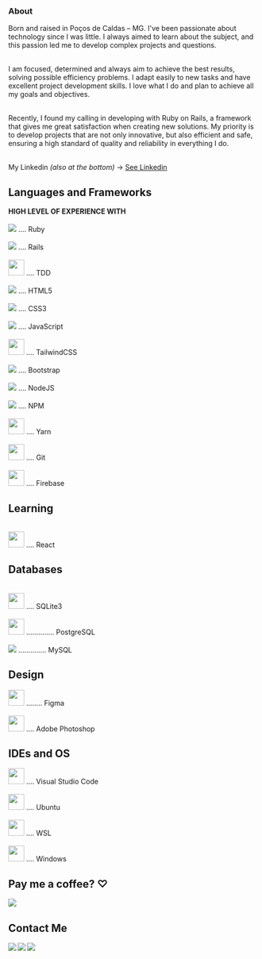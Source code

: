 <h3>About</h3>

Born and raised in Poços de Caldas – MG. I've been passionate about technology since I was little. I always aimed to learn about the subject, and this passion led me to develop complex projects and questions.<br><br>

I am focused, determined and always aim to achieve the best results, solving possible efficiency problems. I adapt easily to new tasks and have excellent project development skills. I love what I do and plan to achieve all my goals and objectives.<br><br>

Recently, I found my calling in developing with Ruby on Rails, a framework that gives me great satisfaction when creating new solutions. My priority is to develop projects that are not only innovative, but also efficient and safe, ensuring a high standard of quality and reliability in everything I do.<br><br>

My Linkedin <i>(also at the bottom)</i> -> <a href="https://www.linkedin.com/in/rickkque/">See Linkedin</a>

## Languages and Frameworks
<p>
  <strong>HIGH LEVEL OF EXPERIENCE WITH</strong>
  <br>
  <br>
  <img src="https://cdn.icon-icons.com/icons2/2415/PNG/32/ruby_plain_logo_icon_146361.png"/>
  .... Ruby
  <br>
  <br>
  <img src="https://cdn.icon-icons.com/icons2/2415/PNG/32/rails_plain_wordmark_logo_icon_146377.png"/>
  .... Rails
  <br>
  <br>
  <img height="32" src="https://deviniciative.files.wordpress.com/2019/06/tdd-diagram_02.png"/>
  .... TDD
  <br>
  <br>
  <img src="https://cdn.icon-icons.com/icons2/2107/PNG/32/file_type_html_icon_130541.png"/>
  .... HTML5
  <br>
  <br>
  <img src="https://cdn.icon-icons.com/icons2/2107/PNG/32/file_type_css_icon_130661.png"/>
  .... CSS3
  <br>
  <br>
  <img src="https://cdn.icon-icons.com/icons2/2108/PNG/32/javascript_icon_130900.png"/>
  .... JavaScript
  <br>
  <br>
  <img height="32" src="https://bourhaouta.gallerycdn.vsassets.io/extensions/bourhaouta/tailwindshades/0.0.5/1592520164095/Microsoft.VisualStudio.Services.Icons.Default"/>
  .... TailwindCSS
  <br>
  <br>
  <img src="https://cdn.icon-icons.com/icons2/2415/PNG/32/bootstrap_plain_logo_icon_146619.png"/>
  .... Bootstrap
  <br>
  <br>
  <img src="https://cdn.icon-icons.com/icons2/2107/PNG/32/file_type_node_icon_130301.png"/>
  .... NodeJS
  <br>
  <br>
  <img src="https://cdn.icon-icons.com/icons2/2415/PNG/32/npm_original_wordmark_logo_icon_146402.png"/>
  .... NPM
  <br>
  <br>
  <img height="32" src="https://cdn.icon-icons.com/icons2/2415/PNG/512/yarn_original_logo_icon_146287.png"/>
  .... Yarn
  <br>
  <br>
  <img height="32" src="https://upload.wikimedia.org/wikipedia/commons/thumb/3/3f/Git_icon.svg/640px-Git_icon.svg.png"/>
  .... Git
  <br>
  <br>
  <img height="32" src="https://upload.wikimedia.org/wikipedia/commons/4/46/Touchicon-180.png"/>
  .... Firebase
</p>

## Learning
<p>
  <br>
  <img height="32" src="https://cdn.icon-icons.com/icons2/2415/PNG/512/react_original_logo_icon_146374.png"/>
  .... React
</p>

## Databases
<p>
  <br>
  <img height="32" src="https://upload.wikimedia.org/wikipedia/commons/3/38/SQLite370.svg"/>
  .... SQLite3
  <br>
  <br>
  <img height="32" src="https://upload.wikimedia.org/wikipedia/commons/thumb/2/29/Postgresql_elephant.svg/640px-Postgresql_elephant.svg.png"/>
  .............. PostgreSQL
  <br>
  <br>
  <img src="https://cdn.icon-icons.com/icons2/2107/PNG/32/file_type_mysql_icon_130379.png"/>
  .............. MySQL
</p>

## Design
<p>
  <img height="32" src="https://upload.wikimedia.org/wikipedia/commons/thumb/3/33/Figma-logo.svg/400px-Figma-logo.svg.png"/>
  ........ Figma
  <br>
  <br>
  <img height="32" src="https://upload.wikimedia.org/wikipedia/commons/thumb/a/af/Adobe_Photoshop_CC_icon.svg/512px-Adobe_Photoshop_CC_icon.svg.png"/>
  .... Adobe Photoshop
</p>

## IDEs and OS
<p>
  <img height="32" src="https://upload.wikimedia.org/wikipedia/commons/thumb/9/9a/Visual_Studio_Code_1.35_icon.svg/512px-Visual_Studio_Code_1.35_icon.svg.png"/>
  .... Visual Studio Code
  <br>
  <br>
  <img height="32" src="https://upload.wikimedia.org/wikipedia/commons/thumb/a/ab/Logo-ubuntu_cof-orange-hex.svg/640px-Logo-ubuntu_cof-orange-hex.svg.png"/>
  .... Ubuntu
  <br>
  <br>
  <img height="32" src="https://www.pc-tips.info/wp-content/uploads/2021/11/Windows-Subsystem-for-Linux-WSL-installeren-in-Windows-11.png"/>
  .... WSL
  <br>
  <br>
  <img height="32" src="https://cdn.icon-icons.com/icons2/836/PNG/64/Windows_Phone_icon-icons.com_66782.png"/>
  .... Windows
</p>

## Pay me a coffee? ♡
[<img align="left" src="https://img.shields.io/badge/sponsor-30363D?style=for-the-badge&logo=GitHub-Sponsors&logoColor=#white"/>][donate]<br>

## Contact Me
[<img align="left" src="https://img.shields.io/badge/WhatsApp-25D366?style=for-the-badge&logo=whatsapp&logoColor=white"/>][whatsapp]
[<img align="left" src="https://img.shields.io/badge/Gmail-D14836?style=for-the-badge&logo=gmail&logoColor=white"/>][gmail]
[<img align="left" src="https://img.shields.io/badge/LinkedIn-0077B5?style=for-the-badge&logo=linkedin&logoColor=white"/>][linkedIn]

[donate]:https://nubank.com.br/pagar/1kvjqh/pZII7Fvb9u
[gmail]:https://mail.google.com/mail/u/0/#search/Contact+me+on+my+email%3A+rickkque%40gmail.com
[whatsapp]:http://api.whatsapp.com/send?phone=5535992260481
[linkedIn]:https://www.linkedin.com/in/rickkque
